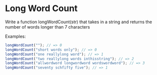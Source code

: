 # Long Word Count

Write a function longWordCount(str) that takes in a string and returns the number of words longer than 7 characters

Examples:

```js
longWordCount(""); // => 0
longWordCount("short words only"); // => 0
longWordCount("one reallylong word"); // => 1
longWordCount("two reallylong words inthisstring"); // => 2
longWordCount("allwordword longwordword wordswordword"); // => 3
longWordCount("seventy schfifty five"); // => 1
```